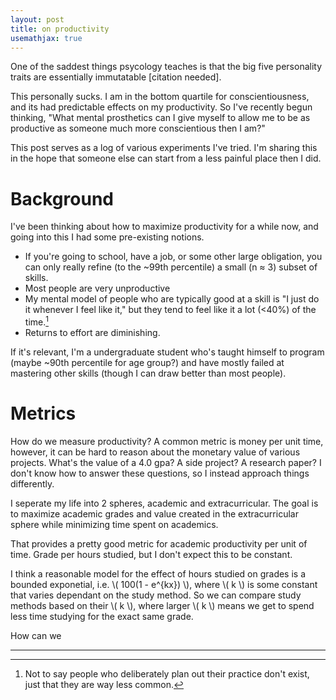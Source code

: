 ```yaml
---
layout: post
title: on productivity
usemathjax: true
---
```


One of the saddest things psycology teaches is that the big five personality traits are essentially immutatable [citation needed].

This personally sucks. I am in the bottom quartile for conscientiousness, and its had predictable effects on my productivity. So I've recently begun thinking, "What mental prosthetics can I give myself to allow me to be as productive as someone much more conscientious then I am?"

This post serves as a log of various experiments I've tried. I'm sharing this in the hope that someone else can start from a less painful place then I did. 

# Background

I've been thinking about how to maximize productivity for a while now, and going into this I had some pre-existing notions.

- If you're going to school, have a job, or some other large obligation, you can only really refine (to the ~99th percentile) a small (n ≈ 3) subset of skills.
- Most people are very unproductive
- My mental model of people who are typically good at a skill is "I just do it whenever I feel like it," but they tend to feel like it a lot (<40%) of the time.[^1]
- Returns to effort are diminishing.

If it's relevant, I'm a undergraduate student who's taught himself to program (maybe ~90th percentile for age group?) and have mostly failed at mastering other skills (though I can draw better than most people).

# Metrics

How do we measure productivity? A common metric is money per unit time, however, it can be hard to reason about the monetary value of various projects. What's the value of a 4.0 gpa? A side project? A research paper? I don't know how to answer these questions, so I instead approach things differently. 

I seperate my life into 2 spheres, academic and extracurricular. The goal is to maximize academic grades and value created in the extracurricular sphere while minimizing time spent on academics.

That provides a pretty good metric for academic productivity per unit of time. Grade per hours studied, but I don't expect this to be constant.

I think a reasonable model for the effect of hours studied on grades is a bounded exponetial, i.e. \\( 100(1 - e^{kx}) \\), where \\( k \\) is some constant that varies dependant on the study method. So we can compare study methods based on their \\( k \\), where larger \\( k \\) means we get to spend less time studying for the exact same grade.

How can we 

--- 

[^1]: Not to say people who deliberately plan out their practice don't exist, just that they are way less common. 